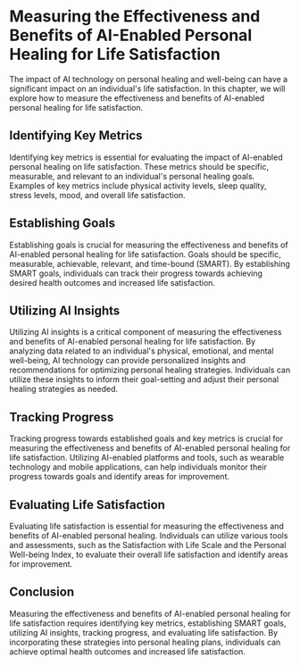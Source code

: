 Measuring the Effectiveness and Benefits of AI-Enabled Personal Healing for Life Satisfaction
========================================================================================================================================================================

The impact of AI technology on personal healing and well-being can have a significant impact on an individual's life satisfaction. In this chapter, we will explore how to measure the effectiveness and benefits of AI-enabled personal healing for life satisfaction.

Identifying Key Metrics
-----------------------

Identifying key metrics is essential for evaluating the impact of AI-enabled personal healing on life satisfaction. These metrics should be specific, measurable, and relevant to an individual's personal healing goals. Examples of key metrics include physical activity levels, sleep quality, stress levels, mood, and overall life satisfaction.

Establishing Goals
------------------

Establishing goals is crucial for measuring the effectiveness and benefits of AI-enabled personal healing for life satisfaction. Goals should be specific, measurable, achievable, relevant, and time-bound (SMART). By establishing SMART goals, individuals can track their progress towards achieving desired health outcomes and increased life satisfaction.

Utilizing AI Insights
---------------------

Utilizing AI insights is a critical component of measuring the effectiveness and benefits of AI-enabled personal healing for life satisfaction. By analyzing data related to an individual's physical, emotional, and mental well-being, AI technology can provide personalized insights and recommendations for optimizing personal healing strategies. Individuals can utilize these insights to inform their goal-setting and adjust their personal healing strategies as needed.

Tracking Progress
-----------------

Tracking progress towards established goals and key metrics is crucial for measuring the effectiveness and benefits of AI-enabled personal healing for life satisfaction. Utilizing AI-enabled platforms and tools, such as wearable technology and mobile applications, can help individuals monitor their progress towards goals and identify areas for improvement.

Evaluating Life Satisfaction
----------------------------

Evaluating life satisfaction is essential for measuring the effectiveness and benefits of AI-enabled personal healing. Individuals can utilize various tools and assessments, such as the Satisfaction with Life Scale and the Personal Well-being Index, to evaluate their overall life satisfaction and identify areas for improvement.

Conclusion
----------

Measuring the effectiveness and benefits of AI-enabled personal healing for life satisfaction requires identifying key metrics, establishing SMART goals, utilizing AI insights, tracking progress, and evaluating life satisfaction. By incorporating these strategies into personal healing plans, individuals can achieve optimal health outcomes and increased life satisfaction.
